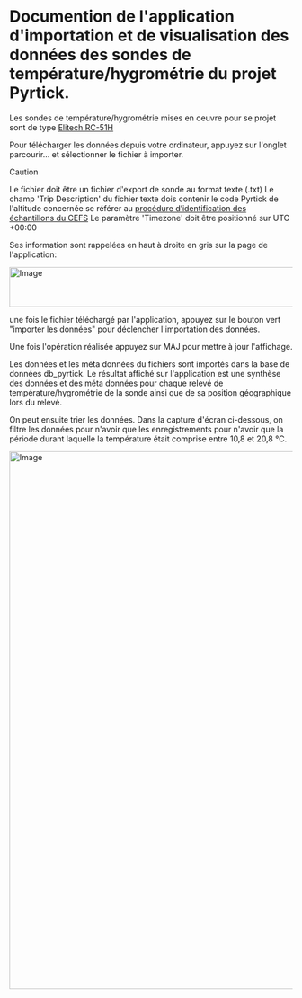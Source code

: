 # Documention de l'application d'importation et de visualisation des données des sondes de température/hygrométrie du projet Pyrtick.

Les sondes de température/hygrométrie mises en oeuvre pour se projet sont de type
[Elitech RC-51H](https://www.elitechus.com/en-fr/products/elitech-rc-51h-usb-temperature-and-humidity-data-logger-pen-styled-auto-pdf-temperature-record-32000-points?srsltid=AfmBOoqhAZadzewSb3Je3Q_kohTDsk3zsS8ujRo0u9b_uj-2gW5fvSn8)

Pour télécharger les données depuis votre ordinateur, appuyez sur l'onglet parcourir... et sélectionner le fichier à importer.

> [!CAUTION]
> Le fichier doit être un fichier d'export de sonde au format texte (.txt)
> Le champ 'Trip Description' du fichier texte dois contenir le code Pyrtick de l'altitude concernée se référer au [procédure d’identification des échantillons du CEFS](https://sites.inrae.fr/site/cefs/UNITE_UR0035/Qualite/Manuel_Qualite_CEFS/Documents%20partages/Protocoles_valid%C3%A9s/Collections/Collection_procedure_identif_echantillons_donnees_passeport.html)
> Le paramètre 'Timezone' doit être positionné sur UTC +00:00

Ses information sont rappelées en haut à droite en gris sur la page de l'application:

<img width="532" height="71" alt="Image" src="https://github.com/user-attachments/assets/160203ee-1412-4718-98e1-46f2314c9057" />

une fois le fichier téléchargé par l'application, appuyez sur le bouton vert "importer les données" pour déclencher l'importation des données.

Une fois l'opération réalisée appuyez sur MAJ pour mettre à jour l'affichage.

Les données et les méta données du fichiers sont importés dans la base de données db_pyrtick. Le résultat affiché sur l'application est une synthèse des données et des méta données pour chaque relevé de température/hygrométrie de la sonde ainsi que de sa position géographique lors du relevé.

On peut ensuite trier les données. Dans la capture d'écran ci-dessous, on filtre les données pour n'avoir que les enregistrements pour n'avoir que la période durant laquelle la température était comprise entre 10,8 et 20,8 °C.

<img width="1913" height="957" alt="Image" src="https://github.com/user-attachments/assets/726a49d9-a88a-4499-8498-581f4f284fe4" />

